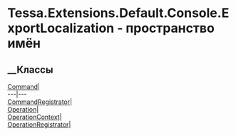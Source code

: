 # Tessa.Extensions.Default.Console.ExportLocalization - пространство имён
## __Классы
[Command](T_Tessa_Extensions_Default_Console_ExportLocalization_Command.htm)|  
---|---  
[CommandRegistrator](T_Tessa_Extensions_Default_Console_ExportLocalization_CommandRegistrator.htm)|  
[Operation](T_Tessa_Extensions_Default_Console_ExportLocalization_Operation.htm)|  
[OperationContext](T_Tessa_Extensions_Default_Console_ExportLocalization_OperationContext.htm)|  
[OperationRegistrator](T_Tessa_Extensions_Default_Console_ExportLocalization_OperationRegistrator.htm)|
